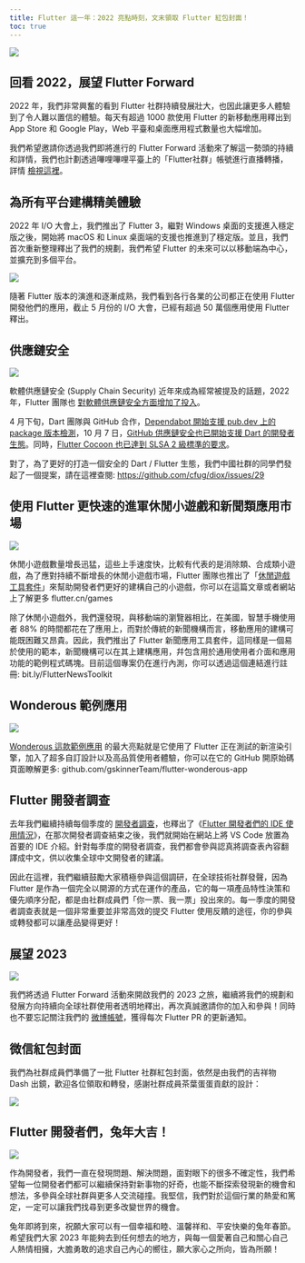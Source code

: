 ```yaml
---
title: Flutter 這一年：2022 亮點時刻，文末領取 Flutter 紅包封面！
toc: true
---
```



![](https://devrel.andfun.cn/devrel/posts/2023/01/2497484bb3be1.gif)

## 回看 2022，展望 Flutter Forward

2022 年，我們非常興奮的看到 Flutter 社群持續發展壯大，也因此讓更多人體驗到了令人難以置信的體驗。每天有超過 1000 款使用 Flutter 的新移動應用釋出到 App Store 和 Google Play，Web 平臺和桌面應用程式數量也大幅增加。

我們希望邀請你透過我們即將進行的 Flutter Forward 活動來了解這一勢頭的持續和詳情，我們也計劃透過嗶哩嗶哩平臺上的「Flutter社群」帳號進行直播轉播，詳情 [檢視這裡](https://mp.weixin.qq.com/s/8_Z1OQFquJV90mdCwcqeLA)。

## 為所有平台建構精美體驗

2022 年 I/O 大會上，我們推出了 Flutter 3，繼對 Windows 桌面的支援進入穩定版之後，開始將 macOS 和 Linux 桌面端的支援也推進到了穩定版。並且，我們首次重新整理釋出了我們的規劃，我們希望 Flutter 的未來可以以移動端為中心，並擴充到多個平台。

![](https://devrel.andfun.cn/devrel/posts/2023/01/PhZ8op.jpg)

隨著 Flutter 版本的演進和逐漸成熟，我們看到各行各業的公司都正在使用 Flutter 開發他們的應用，截止 5 月份的 I/O 大會，已經有超過 50 萬個應用使用 Flutter 釋出。

## 供應鏈安全

![](https://devrel.andfun.cn/devrel/posts/2023/01/Q8mWXm.jpg)

軟體供應鏈安全 (Supply Chain Security) 近年來成為經常被提及的話題，2022 年，Flutter 團隊也 [對軟體供應鏈安全方面增加了投入](https://mp.weixin.qq.com/s/m8Jn8XNuwrmEwhZPPLWaaw)。

4 月下旬，Dart 團隊與 GitHub 合作，[Dependabot 開始支援 pub.dev 上的 package 版本檢測](https://mp.weixin.qq.com/s/K_5s-3-Jp_ES33gs8W921Q)，10 月 7 日，[GitHub 供應鏈安全也已開始支援 Dart 的開發者生態](https://mp.weixin.qq.com/s/kHijSgCwwVcP-Y0islNEig)。同時，[Flutter Cocoon 也已達到 SLSA 2 級標準的要求](https://mp.weixin.qq.com/s/cISoYBWFjaUWGj1pAGiAwQ)。

對了，為了更好的打造一個安全的 Dart / Flutter 生態，我們中國社群的同學們發起了一個提案，請在這裡查閱:
https://github.com/cfug/diox/issues/29

## 使用 Flutter 更快速的進軍休閒小遊戲和新聞類應用市場

![](https://devrel.andfun.cn/devrel/posts/2023/01/AFOIM3.jpg)

休閒小遊戲數量增長迅猛，這些上手速度快，比較有代表的是消除類、合成類小遊戲，為了應對持續不斷增長的休閒小遊戲市場，Flutter 團隊也推出了「[休閒遊戲工具套件](https://mp.weixin.qq.com/s/T-hSdOZc3OXUg9Sf3hzHuA)」來幫助開發者們更好的建構自己的小遊戲，你可以在這篇文章或者網站上了解更多 flutter.cn/games

除了休閒小遊戲外，我們還發現，與移動端的瀏覽器相比，在美國，智慧手機使用者 88% 的時間都花在了應用上，而對於傳統的新聞機構而言，移動應用的建構可能既困難又昂貴。因此，我們推出了 Flutter 新聞應用工具套件，這同樣是一個易於使用的範本，新聞機構可以在其上建構應用，幷包含用於通用使用者介面和應用功能的範例程式碼塊。目前這個專案仍在進行內測，你可以透過這個連結進行註冊: bit.ly/FlutterNewsToolkit

## Wonderous 範例應用

![](https://devrel.andfun.cn/devrel/posts/2023/01/LJHaqS.jpg)

[Wonderous 這款範例應用](https://mp.weixin.qq.com/s/cAwU2RmG-VtTBjPLweoobg) 的最大亮點就是它使用了 Flutter 正在測試的新渲染引擎，加入了超多自訂設計以及高品質使用者體驗，你可以在它的 GitHub 開原始碼頁面瞭解更多: github.com/gskinnerTeam/flutter-wonderous-app

## Flutter 開發者調查

去年我們繼續持續每個季度的 [開發者調查](https://mp.weixin.qq.com/s/OLCDm2hEhet76DNH3p8-4A)，也釋出了《[Flutter 開發者們的 IDE 使用情況](https://mp.weixin.qq.com/s/2LoRYAk6MZcLHUnE0LsBDg)》，在那次開發者調查結束之後，我們就開始在網站上將 VS Code 放置為首要的 IDE 介紹。針對每季度的開發者調查，我們都會參與認真將調查表內容翻譯成中文，供以收集全球中文開發者的建議。

因此在這裡，我們繼續鼓勵大家積極參與這個調研，在全球技術社群發聲，因為 Flutter 是作為一個完全以開源的方式在運作的產品，它的每一項產品特性決策和優先順序分配，都是由社群成員們「你一票、我一票」投出來的。每一季度的開發者調查表就是一個非常重要並非常高效的提交 Flutter 使用反饋的途徑，你的參與或轉發都可以讓產品變得更好！

## 展望 2023


![](https://devrel.andfun.cn/devrel/posts/2023/01/eb5p18.jpg)

我們將透過 Flutter Forward 活動來開啟我們的 2023 之旅，繼續將我們的規劃和發展方向持續向全球社群使用者透明地釋出，再次真誠邀請你的加入和參與！同時也不要忘記關注我們的 [微博帳號](https://mp.weixin.qq.com/s/pWdZv45PXutnXbrEOTLeww)，獲得每次 Flutter PR 的更新通知。

## 微信紅包封面

我們為社群成員們準備了一批 Flutter 社群紅包封面，依然是由我們的吉祥物 Dash 出鏡，歡迎各位領取和轉發，感謝社群成員茶葉蛋蛋貢獻的設計：

![](https://devrel.andfun.cn/devrel/posts/2023/01/39AKMH.jpg)


## Flutter 開發者們，兔年大吉！


![](https://devrel.andfun.cn/devrel/posts/2023/01/2bf8988d0f189.jpg)

作為開發者，我們一直在發現問題、解決問題，面對眼下的很多不確定性，我們希望每一位開發者們都可以繼續保持對新事物的好奇，也能不斷探索發現新的機會和想法，多參與全球社群與更多人交流碰撞。我堅信，我們對於這個行業的熱愛和篤定，一定可以讓我們找尋到更多改變世界的機會。

兔年即將到來，祝願大家可以有一個幸福和睦、溫馨祥和、平安快樂的兔年春節。希望我們大家 2023 年能夠去到任何想去的地方，與每一個愛著自己和關心自己人熱情相擁，大膽勇敢的追求自己內心的嚮往，願大家心之所向，皆為所願！
